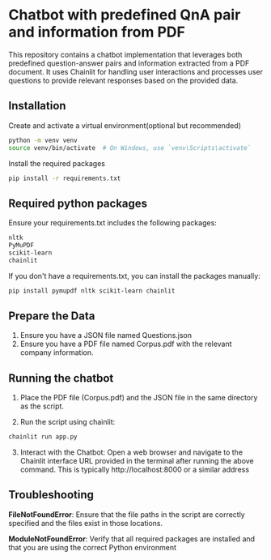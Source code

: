 
# Chatbot with predefined QnA pair and information from PDF
This repository contains a chatbot implementation that leverages both predefined question-answer pairs and information extracted from a PDF document. It uses Chainlit for handling user interactions and processes user questions to provide relevant responses based on the provided data.



## Installation

Create and activate a virtual environment(optional but recommended)

```bash
python -m venv venv
source venv/bin/activate  # On Windows, use `venv\Scripts\activate`
```
Install the required packages

```bash
pip install -r requirements.txt
```

## Required python packages

Ensure your requirements.txt includes the following packages:

```bash
nltk
PyMuPDF
scikit-learn
chainlit
```
If you don't have a requirements.txt, you can install the packages manually:
```bash
pip install pymupdf nltk scikit-learn chainlit
```
## Prepare the Data
1. Ensure you have a JSON file named Questions.json
2. Ensure you have a PDF file named Corpus.pdf with the relevant company information.


## Running the chatbot

1. Place the PDF file (Corpus.pdf) and the JSON file in the same directory as the script.

2. Run the script using chainlit:

```bash
chainlit run app.py
```
3. Interact with the Chatbot: Open a web browser and navigate to the Chainlit interface URL provided in the terminal after running the above command. This is typically http://localhost:8000 or a similar address



## Troubleshooting

**FileNotFoundError**: Ensure that the file paths in the script are correctly specified and the files exist in those locations.

**ModuleNotFoundError**: Verify that all required packages are installed and that you are using the correct Python environment



    